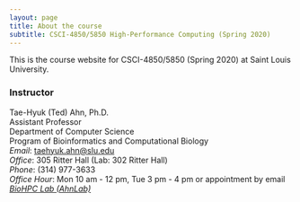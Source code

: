 ```yaml
---
layout: page
title: About the course
subtitle: CSCI-4850/5850 High-Performance Computing (Spring 2020)
---
```


This is the course website for CSCI-4850/5850 (Spring 2020) at Saint Louis University.

### Instructor
Tae-Hyuk (Ted) Ahn, Ph.D.  
Assistant Professor  
Department of Computer Science  
Program of Bioinformatics and Computational Biology  
*Email*: taehyuk.ahn@slu.edu  
*Office*: 305 Ritter Hall (Lab: 302 Ritter Hall)  
*Phone*: (314) 977-3633  
*Office Hour*: Mon 10 am - 12 pm, Tue 3 pm - 4 pm or appointment by email  
[*BioHPC Lab (AhnLab)*](https://cs.slu.edu/~ahn/)  


